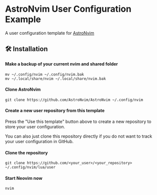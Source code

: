 # AstroNvim User Configuration Example

A user configuration template for [AstroNvim](https://github.com/AstroNvim/AstroNvim)

## 🛠️ Installation

#### Make a backup of your current nvim and shared folder

```shell
mv ~/.config/nvim ~/.config/nvim.bak
mv ~/.local/share/nvim ~/.local/share/nvim.bak
```

#### Clone AstroNvim

```shell
git clone https://github.com/AstroNvim/AstroNvim ~/.config/nvim
```

#### Create a new user repository from this template

Press the "Use this template" button above to create a new repository to store your user configuration.

You can also just clone this repository directly if you do not want to track your user configuration in GitHub.

#### Clone the repository

```shell
git clone https://github.com/<your_user>/<your_repository> ~/.config/nvim/lua/user
```

#### Start Neovim now

```shell
nvim
```
